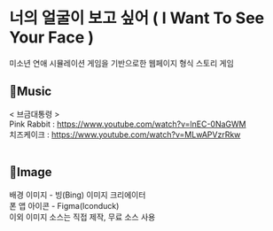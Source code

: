 # 너의 얼굴이 보고 싶어 ( I Want To See Your Face )
미소년 연애 시뮬레이션 게임을 기반으로한 웹페이지 형식 스토리 게임

## 🎵Music
< 브금대통령 ><br/>
Pink Rabbit : https://www.youtube.com/watch?v=lnEC-0NaGWM<br/>
치즈케이크 : https://www.youtube.com/watch?v=MLwAPVzrRkw
<br/><br/>

## 🎨Image
배경 이미지 - 빙(Bing) 이미지 크리에이터<br/>
폰 앱 아이콘 - Figma(Iconduck)<br/>
이외 이미지 소스는 직접 제작, 무료 소스 사용
